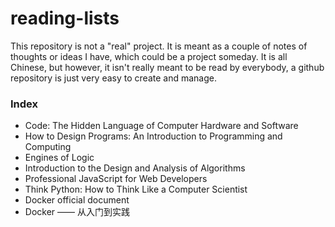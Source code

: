 reading-lists
=============

This repository is not a "real" project. It is meant as a couple of notes of thoughts or ideas I have, which could be a project someday. It is all Chinese, but however, it isn't really meant to be read by everybody, a github repository is just very easy to create and manage. 

### Index

* Code: The Hidden Language of Computer Hardware and Software
* How to Design Programs: An Introduction to Programming and Computing
* Engines of Logic
* Introduction to the Design and Analysis of Algorithms
* Professional JavaScript for Web Developers
* Think Python: How to Think Like a Computer Scientist
* Docker official document
* Docker —— 从入门到实践

